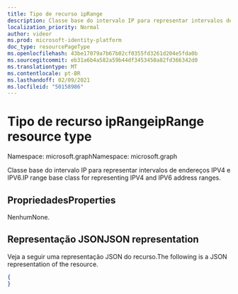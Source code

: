 ```yaml
---
title: Tipo de recurso ipRange
description: Classe base do intervalo IP para representar intervalos de endereços IPV4 e IPV6.
localization_priority: Normal
author: videor
ms.prod: microsoft-identity-platform
doc_type: resourcePageType
ms.openlocfilehash: 43be17079a7b67b02cf0355fd3261d204e5fda0b
ms.sourcegitcommit: eb31a6b4a582a59b44df3453450a82fd366342d0
ms.translationtype: MT
ms.contentlocale: pt-BR
ms.lasthandoff: 02/09/2021
ms.locfileid: "50158986"
---
```

# <a name="iprange-resource-type"></a><span data-ttu-id="f5fc6-103">Tipo de recurso ipRange</span><span class="sxs-lookup"><span data-stu-id="f5fc6-103">ipRange resource type</span></span>

<span data-ttu-id="f5fc6-104">Namespace: microsoft.graph</span><span class="sxs-lookup"><span data-stu-id="f5fc6-104">Namespace: microsoft.graph</span></span>

<span data-ttu-id="f5fc6-105">Classe base do intervalo IP para representar intervalos de endereços IPV4 e IPV6.</span><span class="sxs-lookup"><span data-stu-id="f5fc6-105">IP range base class for representing IPV4 and IPV6 address ranges.</span></span>

## <a name="properties"></a><span data-ttu-id="f5fc6-106">Propriedades</span><span class="sxs-lookup"><span data-stu-id="f5fc6-106">Properties</span></span>

<span data-ttu-id="f5fc6-107">Nenhum</span><span class="sxs-lookup"><span data-stu-id="f5fc6-107">None.</span></span>

## <a name="json-representation"></a><span data-ttu-id="f5fc6-108">Representação JSON</span><span class="sxs-lookup"><span data-stu-id="f5fc6-108">JSON representation</span></span>

<span data-ttu-id="f5fc6-109">Veja a seguir uma representação JSON do recurso.</span><span class="sxs-lookup"><span data-stu-id="f5fc6-109">The following is a JSON representation of the resource.</span></span>

<!-- {
  "blockType": "resource",
  "optionalProperties": [

  ],
  "@odata.type": "microsoft.graph.ipRange"
}-->

```json
{
}
```

<!-- uuid: 16cd6b66-4b1a-43a1-adaf-3a886856ed98
2019-02-04 14:57:30 UTC -->
<!-- {
  "type": "#page.annotation",
  "description": "ipRange resource",
  "keywords": "",
  "section": "documentation",
  "tocPath": ""
}-->

